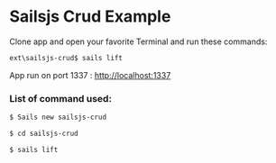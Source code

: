 # Sailsjs Crud Example
Clone app and open your favorite Terminal and run these commands:
```sh
ext\sailsjs-crud$ sails lift
```
App run on port 1337 :  [http://localhost:1337](http://localhost:1337)
### List of command used:
```sh
$ Sails new sailsjs-crud
```
```sh
$ cd sailsjs-crud
```
```sh
$ sails lift
```
